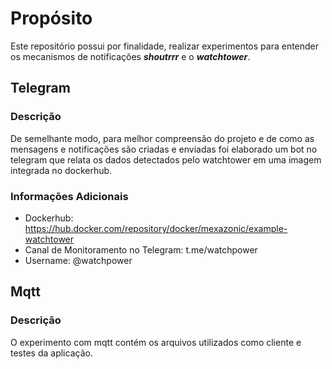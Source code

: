 # Propósito
Este repositório possui por finalidade, realizar experimentos para entender os mecanismos de notificações ***shoutrrr*** e o ***watchtower***.

## Telegram

### Descrição
De semelhante modo, para melhor compreensão do projeto e de como as mensagens e notificações são criadas e enviadas foi elaborado um bot no telegram que relata os dados detectados pelo watchtower em uma imagem integrada no dockerhub.

### Informações Adicionais
* Dockerhub: https://hub.docker.com/repository/docker/mexazonic/example-watchtower
* Canal de Monitoramento no Telegram: t.me/watchpower
* Username: @watchpower

## Mqtt

### Descrição
O experimento com mqtt contém os arquivos utilizados como cliente e testes da aplicação.
